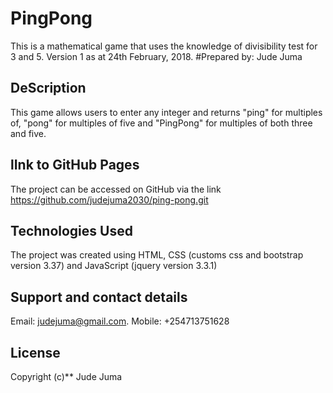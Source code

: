 # PingPong
This is a mathematical game that uses the knowledge of divisibility test for 3 and 5. Version 1 as at 24th February, 2018.
#Prepared by:
Jude Juma
## DeScription
This game allows users to enter any integer and returns "ping" for multiples of, "pong" for multiples of five and "PingPong" for multiples of both three and five.
## lInk to GitHub Pages
The project can be accessed on GitHub via the link https://github.com/judejuma2030/ping-pong.git
## Technologies Used
The project was created using HTML, CSS (customs css and bootstrap version 3.37) and JavaScript (jquery version 3.3.1)
## Support and contact details
Email: judejuma@gmail.com.
Mobile: +254713751628
## License
Copyright (c)** Jude Juma
